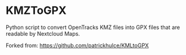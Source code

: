 KMZToGPX
========

Python script to convert OpenTracks KMZ files into GPX files that are readable by Nextcloud Maps. 

Forked from: https://github.com/patrickhulce/KMLtoGPX
